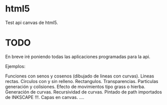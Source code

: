 html5
=====

Test api canvas de html5.

TODO
====

En breve iré poniendo todas las aplicaciones programadas para la api.

Ejemplos:

Funciones con senos y cosenos (dibujado de lineas con curvas).
Lineas rectas.
Circulos con y sin relleno.
Rectangulos.
Transparencias.
Particulas generación y colisiones.
Efecto de movimientos tipo grass o hierba.
Generación de curvas.
Recursividad de curvas.
Pintado de path importados de INKSCAPE !!!.
Capas en canvas.
....
